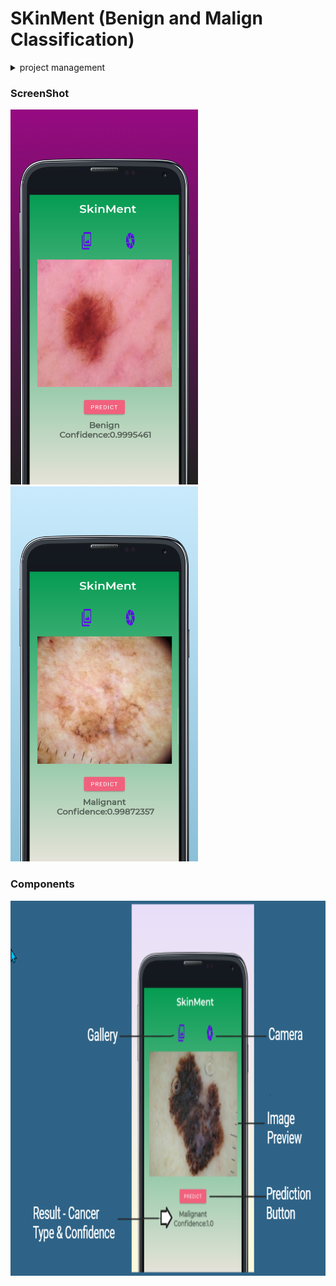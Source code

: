 # SKinMent (Benign and Malign Classification)

 <details>
<summary>project management</summary>
 
# Skinment
## Requirements Analysis
- Internal Meeting
- Research and analysis
## Planning
- Research
- Discussion
- Resource and Data Collection
## Prepare SRS
- internal meeting
- Identifying scope        
- Identifying Functional Requirements        
- Identifying Non-Functional Requirements        
- Identifying Software and Hardware Requirements        
- Discussion with client        
- MILESTONE : Client signs agreement   
## Modelling
- Internal Meeting        
- Conceptual Design        
- Risk Analysis        
- Conceptual Schema for the database        
- GUI Designing        
- Framework Selection        
- MILESTONE : Presenting design to client   
## Construction
- Designing and populating database        
- Selecting Algorithm        
- **Coding**        
- Android app development
- MILESTONE : AI based Android app development
## Testing
- Error Detection        
- Debugging        
- Security Analysis        
- Improving the software        
- MILESTONE : Presenting software to client   
## Deployment
- TenserflowLite Implementation
- Lite Model Conversion
- Model Deployment        
- MILESTONE : Publishing App 
## Maintenance
- Monitoring         
- Accepting Feedback        
- Performance Tuning        
- MILESTONE : System Enhancements / Upgrades   
</details>

### ScreenShot
<img src="https://github.com/kazimsayed954/Benign-and-Malign-Classification/blob/main/resources/screen_1.png" width="300px" height="600px"> <img src="https://github.com/kazimsayed954/Benign-and-Malign-Classification/blob/main/resources/screen_5.png" width="300px" height="600px">

### Components
<img src="https://github.com/kazimsayed954/Benign-and-Malign-Classification/blob/main/resources/chrome_xuCgi8xY6a.png" width="700px" height="600px">




